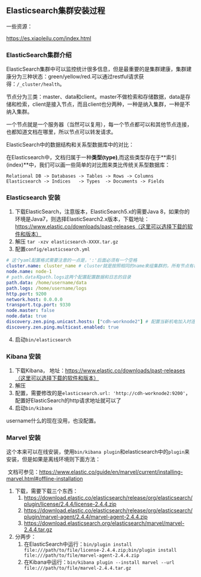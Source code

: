 ## Elasticsearch集群安装过程

一些资源：

https://es.xiaoleilu.com/index.html

### ElasticSearch集群介绍

ElasticSearch集群中可以监控统计很多信息，但是最重要的是集群建康，集群建康分为三种状态：green/yellow/red.可以通过restful请求获得：`/_cluster/health`。

节点分为三类：master、data和client。master不做检索和存储数据，data是存储和检索，client是接入节点，而且client也分两种，一种是纳入集群，一种是不纳入集群。

一个节点就是一个服务器（当然可以复用），每一个节点都可以和其他节点连接，也都知道文档在哪里，所以节点可以转发请求。

ElasticSearch中的数据结构和关系型数据库中的对比：

在Elasticsearch中，文档归属于一种**类型(type)**,而这些类型存在于**索引(index)**中，我们可以画一些简单的对比图来类比传统关系型数据库：

```
Relational DB -> Databases -> Tables -> Rows -> Columns
Elasticsearch -> Indices   -> Types  -> Documents -> Fields
```

### Elasticsearch 安装

1. 下载ElasticSearch，注意版本，ElasticSearch5.x的需要Java 8，如果你的环境是Java7，则选择ElasticSearch2.x版本，下载地址：https://www.elastic.co/downloads/past-releases（这里可以选择下载的软件和版本）
2. 解压 `tar -xzv elasticsearch-XXXX.tar.gz`
3. 配置`config/elasticsearch.yml`

```yaml
# 这个yaml配置格式需要注意的一点是，':'后面必须有一个空格
cluster.name: cluster_name # cluster就是按照相同的name来组集群的，所有节点有相同的集群名称
node.name: node-1
# path.data和path.logs这两个配置配置数据和日志的目录
path.data: /home/username/data
path.logs: /home/username/logs
http.port: 9200
network.host: 0.0.0.0
transport.tcp.port: 9330
node.master: false
node.data: true
discovery.zen.ping.unicast.hosts: ["cdh-worknode2"] # 配置当新机电加入时连入的机器
discovery.zen.ping.multicast.enabled: true
```

4. 启动`bin/elasticsearch`

### Kibana 安装

1. 下载Kibana， 地址：https://www.elastic.co/downloads/past-releases（这里可以选择下载的软件和版本）
2. 解压
3. 配置，需要修改的是`elasticsearch.url: 'http://cdh-worknode2:9200'`，配置好ElasticSearch的http请求地址就可以了
4. 启动`bin/kibana`

username什么的现在没用，也没配置。

### Marvel 安装

​     这个本来可以在线安装，使用`bin/kibana plugin`和elasticsearch中的`plugin`来安装，但是如果是离线环境则下面方法：

​     文档可参见：https://www.elastic.co/guide/en/marvel/current/installing-marvel.html#offline-installation

1. 下载，需要下载三个东西：
   1. https://download.elastic.co/elasticsearch/release/org/elasticsearch/plugin/license/2.4.4/license-2.4.4.zip
   2. https://download.elastic.co/elasticsearch/release/org/elasticsearch/plugin/marvel-agent/2.4.4/marvel-agent-2.4.4.zip
   3. https://download.elasticsearch.org/elasticsearch/marvel/marvel-2.4.4.tar.gz
2. 分两步：
   1. 在ElasticSearch中运行：`bin/plugin install file:///path/to/file/license-2.4.4.zip;bin/plugin install file:///path/to/file/marvel-agent-2.4.4.zip`
   2. 在Kibana中运行：`bin/kibana plugin --install marvel --url file:///path/to/file/marvel-2.4.4.tar.gz`

### 